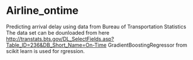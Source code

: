 # Airline_ontime
Predicting arrival delay using data from Bureau of Transportation Statistics 
The data set can be dounloaded from here 
http://transtats.bts.gov/DL_SelectFields.asp?Table_ID=236&DB_Short_Name=On-Time
GradientBoostingRegressor from scikit learn is used for rgression.
